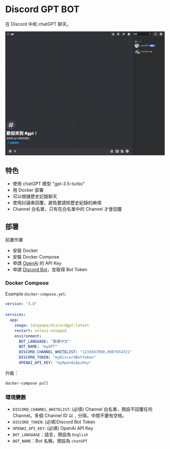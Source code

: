 # Discord GPT BOT

在 Discord 中和 chatGPT 聊天。

![img](https://raw.githubusercontent.com/TonyPepeBear/ImageBed/main/CleanShot%202023-03-05%20at%2002.01.28.gif)

## 特色

- 使用 chatGPT 模型 "gpt-3.5-turbo"
- 用 Docker 部署
- 可以根據歷史記錄聊天
- 使用討論串回覆，避免要請除歷史紀錄的麻煩
- Channel 白名單，只有在白名單中的 Channel 才會回覆

## 部署

前置作業

- 安裝 Docker
- 安裝 Docker Compose
- 申請 [OpenAi](https://platform.openai.com/) 的 API Key
- 申請 [Discord Bot](https://discord.com/developers/applications)，並取得 Bot Token

### Docker Compose

Example `docker-compose.yml`:

```yml
version: "3.8"

services:
  app:
    image: tonypepe/discordgpt:latest
    restart: unless-stopped
    environment:
      BOT_LANGUAGE: "繁體中文"
      BOT_NAME: "myGPT"
      DISCORD_CHANNEL_WHITELIST: "1234567890,0987654321"
      DISCORD_TOKEN: "myDiscordBotToken"
      OPENAI_API_KEY: "myOpenAiApiKey"
```

升級：

```bash
docker-compose pull
```

### 環境變數

- `DISCORD_CHANNEL_WHITELIST`: (必填) Channel 白名單，預設不回覆任何 Channel。多個 Channel ID 以 `,` 分隔，中間不要有空格。
- `DISCORD_TOKEN`: (必填)Discord Bot Token
- `OPENAI_API_KEY`: (必填) OpenAi API Key
- `BOT_LANGUAGE`：語言，預設為 `English`
- `BOT_NAME`：Bot 名稱，預設為 `chatGPT`
